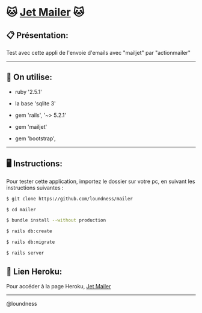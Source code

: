 # :cat: [Jet Mailer](https://jetmailer.herokuapp.com/ ) :cat:

## :clipboard: Présentation: 
 
Test avec cette appli de l'envoie d'emails avec "mailjet" par "actionmailer"

------------------------------
## :gem: On utilise: ##

* ruby '2.5.1'

* la base 'sqlite 3'

* gem 'rails', '~> 5.2.1'

* gem 'mailjet'

* gem 'bootstrap', 


------------------------------
## :desktop_computer: Instructions: ##

Pour tester cette application, importez le dossier sur votre pc, en suivant les instructions suivantes :


```sh
$ git clone https://github.com/loundness/mailer

$ cd mailer

$ bundle install --without production

$ rails db:create

$ rails db:migrate

$ rails server
```

## :rocket: Lien Heroku: ##

Pour accéder à la page Heroku, [Jet Mailer](https://jetmailer.herokuapp.com/ )

--------


@loundness